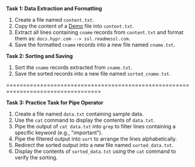 **Task 1: Data Extraction and Formatting**

1. Create a file named `content.txt`.
2. Copy the content of a [Demo](demo.txt) file into `content.txt`.
3. Extract all lines containing `cname` records from `content.txt` and format them as: `docs.hypr.com --> ssl.readmessl.com`.
4. Save the formatted `cname` records into a new file named `cname.txt`.

**Task 2: Sorting and Saving**

1. Sort the `cname` records extracted from `cname.txt`.
2. Save the sorted records into a new file named `sorted_cname.txt`.

==================================================================================

**Task 3: Practice Task for Pipe Operator**

1. Create a file named `data.txt` containing sample data.
2. Use the `cat` command to display the contents of `data.txt`.
3. Pipe the output of `cat data.txt` into `grep` to filter lines containing a specific keyword (e.g., "important").
4. Pipe the filtered output into `sort` to arrange the lines alphabetically.
5. Redirect the sorted output into a new file named `sorted_data.txt`.
6. Display the contents of `sorted_data.txt` using the `cat` command to verify the sorting.
